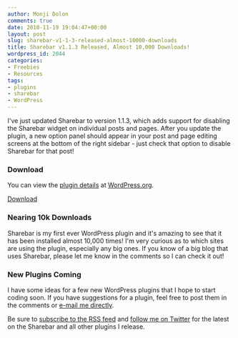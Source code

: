 ```yaml
---
author: Monji Dolon
comments: true
date: 2010-11-19 19:04:47+00:00
layout: post
slug: sharebar-v1-1-3-released-almost-10000-downloads
title: Sharebar v1.1.3 Released, Almost 10,000 Downloads!
wordpress_id: 2044
categories:
- Freebies
- Resources
tags:
- plugins
- sharebar
- WordPress
---
```


I've just updated Sharebar to version 1.1.3, which adds support for disabling the Sharebar widget on individual posts and pages.  After you update the plugin, a new option panel should appear in your post and page editing screens at the bottom of the right sidebar - just check that option to disable Sharebar for that post!

### Download

You can view the [plugin details](http://wordpress.org/extend/plugins/sharebar/) at [WordPress.org](http://www.wordpress.org/).

<div class="download top">
  <a href="http://downloads.wordpress.org/plugin/sharebar.zip" class="primary">Download</a>
</div>

### Nearing 10k Downloads

Sharebar is my first ever WordPress plugin and it's amazing to see that it has been installed almost 10,000 times!  I'm very curious as to which sites are using the plugin, especially any big ones.  If you know of a big blog that uses Sharebar, please let me know in the comments so I can check it out!

### New Plugins Coming

I have some ideas for a few new WordPress plugins that I hope to start coding soon.  If you have suggestions for a plugin, feel free to post them in the comments or [e-mail me directly](http://devgrow.com/contact).

Be sure to [subscribe to the RSS feed](http://feeds.feedburner.com/devgrow) and [follow me on Twitter](http://twitter.com/ThinkDevGrow) for the latest on the Sharebar and all other plugins I release.